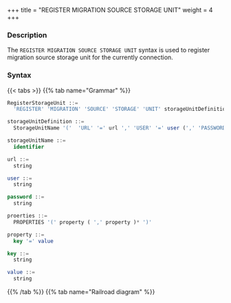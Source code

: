 +++
title = "REGISTER MIGRATION SOURCE STORAGE UNIT"
weight = 4
+++

### Description

The `REGISTER MIGRATION SOURCE STORAGE UNIT` syntax is used to register migration source storage unit for the currently connection.

### Syntax

{{< tabs >}}
{{% tab name="Grammar" %}}
```sql
RegisterStorageUnit ::=
  'REGISTER' 'MIGRATION' 'SOURCE' 'STORAGE' 'UNIT' storageUnitDefinition (',' storageUnitDefinition)*

storageUnitDefinition ::=
  StorageUnitName '('  'URL' '=' url ',' 'USER' '=' user (',' 'PASSWORD' '=' password )?  (',' proerties)?')'

storageUnitName ::=
  identifier

url ::=
  string

user ::=
  string

password ::=
  string

proerties ::=
  PROPERTIES '(' property ( ',' property )* ')'

property ::=
  key '=' value

key ::=
  string

value ::=
  string
```
{{% /tab %}}
{{% tab name="Railroad diagram" %}}
<iframe frameborder="0" name="diagram" id="diagram" width="100%" height="100%"></iframe>
{{% /tab %}}
{{< /tabs >}}

### Supplement

- Confirm that the registered migration source storage unit can be connected normally, otherwise it will not be added successfully;
- `storageUnitName` is case-sensitive;
- `storageUnitName` needs to be unique within the current connection;
- `storageUnitName` name only allows letters, numbers and `_`, and must start with a letter;
- `poolProperty` is used to customize connection pool parameters, `key` must be the same as the connection pool
  parameter name, `value` supports int and String types;
- When `password` contains special characters, it is recommended to use the string form; For example, the string form
  of `password@123` is `"password@123"`.
- The data migration source storage unit currently only supports registration using `URL`, and temporarily does not support using `HOST` and `PORT`.

### Example

- Register migration source storage unit

```sql
REGISTER MIGRATION SOURCE STORAGE UNIT su_0 (
    URL="jdbc:mysql://127.0.0.1:3306/migration_su_0?serverTimezone=UTC&useSSL=false",
    USER="root",
    PASSWORD="root"
);
```

- Register migration source storage unit and set connection pool parameters

```sql
REGISTER MIGRATION SOURCE STORAGE UNIT su_0 (
    URL="jdbc:mysql://127.0.0.1:3306/migration_su_0?serverTimezone=UTC&useSSL=false",
    USER="root",
    PASSWORD="root",
    PROPERTIES("minPoolSize"="1","maxPoolSize"="20","idleTimeout"="60000")
);
```

### Reserved word

`REGISTER`, `MIGRATION`, `SOURCE`, `STORAGE`, `UNIT`, `USER`, `PASSWORD`, `PROPERTIES`, `URL`

### Related links

- [Reserved word](/en/reference/distsql/syntax/reserved-word/)
